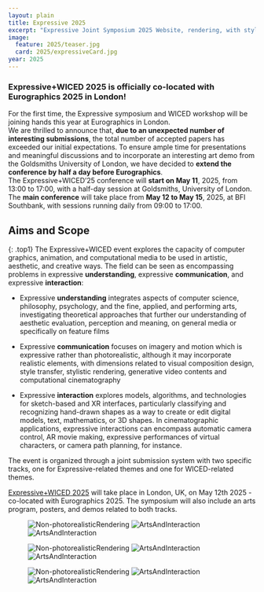 ```yaml
---
layout: plain
title: Expressive 2025
excerpt: "Expressive Joint Symposium 2025 Website, rendering, with style!"
image:
  feature: 2025/teaser.jpg
  card: 2025/expressiveCard.jpg
year: 2025
---
```

### Expressive+WICED 2025 is officially co-located with Eurographics 2025 in London!

For the first time, the Expressive symposium and WICED workshop will be joining hands this year at Eurographics in London.<br>
We are thrilled to announce that, <b>due to an unexpected number of interesting submissions</b>, the total number of accepted papers has exceeded our initial expectations. 
To ensure ample time for presentations and meaningful discussions and to incorporate an interesting art demo from the Goldsmiths University of London, we have decided to <b>extend the conference by half a day before Eurographics</b>.<br> 
The Expressive+WICED’25 conference will <b>start on May 11</b>, 2025, from 13:00 to 17:00, with a half-day session at Goldsmiths, University of London.<br>
The <b>main conference</b> will take place from <b>May 12 to May 15</b>, 2025, at BFI Southbank, with sessions running daily from 09:00 to 17:00.
## Aims and Scope
{: .top1}
The Expressive+WICED event explores the capacity of computer graphics, animation, and computational media to be used in artistic, aesthetic, and creative ways. The field can be seen as encompassing problems in expressive __understanding__, expressive __communication__, and expressive __interaction__:

* Expressive __understanding__ integrates aspects of computer science, philosophy, psychology, and the fine, applied, and performing arts, investigating theoretical approaches that further our understanding of aesthetic evaluation, perception and meaning, on general media or specifically on feature films

* Expressive __communication__ focuses on imagery and motion which is expressive rather than photorealistic, although it may incorporate realistic elements, with dimensions related to visual composition design, style transfer, stylistic rendering, generative video contents and computational cinematography

* Expressive __interaction__ explores models, algorithms, and technologies for sketch-based and XR interfaces, particularly classifying and recognizing hand-drawn shapes as a way to create or edit digital models, text, mathematics, or 3D shapes. In cinematographic applications, expressive interactions can encompass automatic camera control, AR movie making, expressive performances of virtual characters, or camera path planning, for instance.

The event is organized through a joint submission system with two specific tracks, one for Expressive-related themes and one for WICED-related themes.

[Expressive+WICED 2025](http://expressive.graphics/2025/) will take place in London, UK, on May 12th 2025 - co-located with Eurographics 2025. The symposium will also include an arts program, posters, and demos related to both tracks.

<!-- featured images -->
<figure class="top3" >
	<img class="col-xs-12 col-sm-4" src="/img/2025/2.png" alt="Non-photorealisticRendering">
	<img class="col-xs-12 col-sm-4" src="/img/2025/3.png" alt="ArtsAndInteraction">
	<img class="col-xs-12 col-sm-4" src="/img/2025/1.png" alt="ArtsAndInteraction">
</figure>
<figure class="top3" >
	<img class="col-xs-12 col-sm-4" src="/img/2025/10.png" alt="Non-photorealisticRendering">
	<img class="col-xs-12 col-sm-4" src="/img/2025/5.png" alt="ArtsAndInteraction">
	<img class="col-xs-12 col-sm-4" src="/img/2025/6.png" alt="ArtsAndInteraction">
</figure>
<figure class="top3" >
	<img class="col-xs-12 col-sm-4" src="/img/2025/7.png" alt="Non-photorealisticRendering">
	<img class="col-xs-12 col-sm-4" src="/img/2025/8.png" alt="ArtsAndInteraction">
	<img class="col-xs-12 col-sm-4" src="/img/2025/9.png" alt="ArtsAndInteraction">
</figure>
